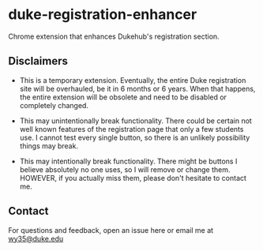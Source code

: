 # duke-registration-enhancer

Chrome extension that enhances Dukehub's registration section.

## Disclaimers

- This is a temporary extension. Eventually, the entire Duke registration site will be overhauled, be it in 6 months or 6 years. When that happens, the entire extension will be obsolete and need to be disabled or completely changed.

- This may unintentionally break functionality. There could be certain not well known features of the registration page that only a few students use. I cannot test every single button, so there is an unlikely possibility things may break.

- This may intentionally break functionality. There might be buttons I believe absolutely no one uses, so I will remove or change them. HOWEVER, if you actually miss them, please don't hesitate to contact me.

## Contact

For questions and feedback, open an issue here or email me at wy35@duke.edu
